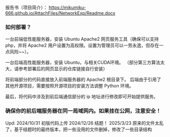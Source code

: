 报告书（项目简介）： https://mikumiku-666.github.io/AttachFiles/NetworkExp/Readme.docx

### 如何部署？

一台前端低性能服务器，安装 Ubuntu Apache2 网页服务工具（确保可以支持 php，并将 Apache2 用户设置为高权限。设置为管理员可以一劳永逸，但存在一点风险~~）。

一台后端高性能服务器，安装 Ubuntu，与相关CUDA环境。  （部分第三方算法太大，请参考部署后的网页显示的仓库链接自行安装）

将前端部分的代码直接放入前端服务器的 Apache2 根目录下。
后端由于引用了其他开源项目，需要按照开源项目的安装方法调整 Python 环境。

最后，将代码中涉及到前后端通信部分的 ip 地址进行修改即可开始提供服务。

### 确保你的前后端服务器在同一局域网内。如果挂在公网，注意安全！

Upd: 2024/10/31 初版代码上传
    2024/12/26 结题！
    2025/3/23 原来的文件太乱了，基于结题时的最终版本，把一些没用的文件删掉，修改了一些目录结构